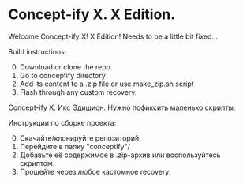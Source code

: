 # Concept-ify X. X Edition.
Welcome Concept-ify X! X Edition! Needs to be a little bit fixed...

Build instructions:

0. Download or clone the repo.
1. Go to conceptify directory
2. Add its content to a .zip file or use make_zip.sh script
3. Flash through any custom recovery.

Concept-ify X. Икс Эдишион.
Нужно пофиксить маленько скрипты.

Инструкции по сборке проекта:

0. Скачайте/клонируйте репозиторий.
1. Перейдите в папку "conceptify"/
2. Добавьте её содержимое в .zip-архив или воспользуйтесь скриптом.
3. Прошейте через любое кастомное recovery.

